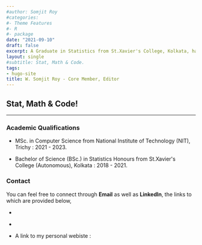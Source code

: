```yaml
---
#author: Somjit Roy
#categories:
#- Theme Features
#- R
#- package
date: "2021-09-10"
draft: false
excerpt: A Graduate in Statistics from St.Xavier's College, Kolkata, having interests in Theoretical/Applied Probability and Statistics including Random Walks, Markov Chains, Design of Experiments, Machine Learning, etc.
layout: single
#subtitle: Stat, Math & Code.
tags:
- hugo-site
title: W. Somjit Roy - Core Member, Editor
---
```


## Stat, Math & Code!

---

### Academic Qualifications

* MSc. in Computer Science from National Institute of Technology (NIT), Trichy : 2021 - 2023.

* Bachelor of Science (BSc.) in Statistics Honours from St.Xavier's College (Autonomous), Kolkata : 2018 - 2021.


### Contact

You can feel free to connect through **Email** as well as **LinkedIn**, the links to which are provided below,

* <a href = "https://www.linkedin.com/in/somjit-r-6b0965114/"><i class="fab fa-linkedin-in"></i></a> 

* <a href = mailto:somjit.roy2001@gmail.com><i class="fas fa-envelope"></i></a>

* A link to my personal webiste : <a href = "https://roy-sr-007.github.io/"><i class="fas fa-blog"></i></a>